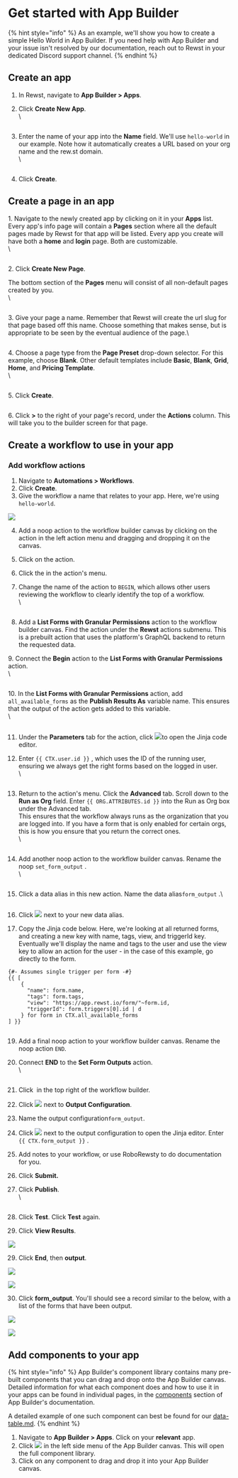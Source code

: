 # Get started with App Builder

{% hint style="info" %}
As an example, we'll show you how to create a simple Hello World in App Builder. If you need help with App Builder and your issue isn't resolved by our documentation, reach out to Rewst in your dedicated Discord support channel.
{% endhint %}

## Create an app

1. In Rewst, navigate to **App Builder > Apps**.
2.  Click **Create New App**.\
    \


    <figure><img src="../../.gitbook/assets/test 1-min.png" alt=""><figcaption></figcaption></figure>
3.  Enter the name of your app into the **Name** field. We'll use `hello-world` in our example. Note how it automatically creates a URL based on your org name and the rew.st domain. \
    \


    <figure><img src="../../.gitbook/assets/test 2-min.png" alt=""><figcaption></figcaption></figure>
4. Click **Create**.

## Create a page in an app

&#x20;1\. Navigate to the newly created app by clicking on it in your **Apps** list. Every app's info page will contain a **Pages** section where all the default pages made by Rewst for that app will be listed. Every app you create will have both a **home** and **login** page.  Both are customizable.\
\


<figure><img src="../../.gitbook/assets/test 3-min.png" alt=""><figcaption></figcaption></figure>

2\. Click **Create New Page**.

The bottom section of the **Pages** menu will consist of all non-default pages created by you.\
\


<figure><img src="../../.gitbook/assets/test 4-min.png" alt=""><figcaption></figcaption></figure>

3\. Give your page a name. Remember that Rewst will create the url slug for that page based off this name. Choose something that makes sense, but is appropriate to be seen by the eventual audience of the page.\


<figure><img src="../../.gitbook/assets/test 5-min.png" alt=""><figcaption></figcaption></figure>

4\. Choose a page type from the **Page Preset** drop-down selector. For this example, choose **Blank**. Other default templates include **Basic**, **Blank**, **Grid**, **Home**, and **Pricing Template**.\
\


<figure><img src="../../.gitbook/assets/test 6-min.png" alt=""><figcaption></figcaption></figure>

5\. Click **Create**.

<figure><img src="../../.gitbook/assets/test 7-min.png" alt=""><figcaption></figcaption></figure>

6\. Click **>** to the right of your page's record, under the **Actions** column. This will take you to the builder screen for that page.&#x20;

## Create a workflow to use in your app

### Add workflow actions

1. Navigate to **Automations > Workflows**.
2. Click **Create**.
3. Give the workflow a name that relates to your app. Here, we're using `hello-world`.

![](https://d3q7ie80jbiqey.cloudfront.net/media/image/zoom/6f6620ef-ba27-4c8d-b6da-8f51083e060b/2.5/50.000998652147/42.015659694788?0)

4. Add a noop action to the workflow builder canvas by clicking on the action in the left action menu and dragging and dropping it on the canvas.
5. Click on the action.
6. Click the <img src="../../.gitbook/assets/Screenshot 2025-03-05 at 2.39.11 PM (1).png" alt="" data-size="line">in the action's menu.
7.  Change the name of the action to `BEGIN`, which allows other users reviewing the workflow to clearly identify the top of a workflow.\
    \


    <figure><img src="../../.gitbook/assets/test 8-min.png" alt=""><figcaption></figcaption></figure>
8. Add a **List Forms with Granular Permissions** action to the workflow builder canvas. Find the action under the **Rewst** actions submenu. This is a prebuilt action that uses the platform's GraphQL backend to return the requested data.

9\. Connect the **Begin** action to the **List Forms with Granular Permissions** action.\
\


<figure><img src="../../.gitbook/assets/test10-min.png" alt=""><figcaption></figcaption></figure>

10\. In the **List Forms with Granular Permissions** action, add `all_available_forms` as the **Publish Results As** variable name. This ensures that the output of the action gets added to this variable.\
\


<figure><img src="../../.gitbook/assets/test 11-min.png" alt=""><figcaption></figcaption></figure>

11. Under the **Parameters** tab for the action, click ![](<../../.gitbook/assets/Screenshot 2025-03-13 at 5.55.52 PM.png>)to open the Jinja code editor.
12. Enter `{{ CTX.user.id }}` , which uses the ID of the running user, ensuring we always get the right forms based on the logged in user.\
    \


    <figure><img src="../../.gitbook/assets/test 12-min.png" alt=""><figcaption></figcaption></figure>
13. Return to the action's menu. Click the **Advanced** tab. Scroll down to the **Run as Org** field. Enter `{{ ORG.ATTRIBUTES.id }}` into the Run as Org box under the Advanced tab.\
    This ensures that the workflow always runs as the organization that you are logged into. If you have a form that is only enabled for certain orgs, this is how you ensure that you return the correct ones.\
    \


    <figure><img src="../../.gitbook/assets/test 13-min.png" alt=""><figcaption></figcaption></figure>
14. Add another noop action to the workflow builder canvas. Rename the noop `set_form_output` .\
    \


    <figure><img src="../../.gitbook/assets/test 14-min.png" alt=""><figcaption></figcaption></figure>
15. Click a data alias in this new action. Name the data alias`form_output` .\


    <figure><img src="../../.gitbook/assets/test 15-min.png" alt=""><figcaption></figcaption></figure>
16. Click ![](<../../.gitbook/assets/Screenshot 2025-03-13 at 5.55.52 PM.png>) next to your new data alias.
17. Copy the Jinja code below. Here, we're looking at all returned forms, and creating a new key with name, tags, view, and triggerId key. Eventually we'll display the name and tags to the user and use the view key to allow an action for the user - in the case of this example, go directly to the form.&#x20;

```
{#- Assumes single trigger per form -#}
{{ [
    {
      "name": form.name,
      "tags": form.tags,
      "view": "https://app.rewst.io/form/"~form.id,
      "triggerId": form.triggers[0].id | d
    } for form in CTX.all_available_forms
] }}
```

<figure><img src="../../.gitbook/assets/test 16.png" alt=""><figcaption></figcaption></figure>

19. Add a final noop action to your workflow builder canvas. Rename the noop action `END`.
20. Connect **END** to the **Set Form Outputs** action.\
    \


    <figure><img src="../../.gitbook/assets/test 17-min.png" alt=""><figcaption></figcaption></figure>
21. Click <img src="../../.gitbook/assets/Screenshot 2025-03-05 at 2.39.11 PM (1).png" alt="" data-size="line"> in the top right of the workflow builder.
22. Click ![](<../../.gitbook/assets/Screenshot 2025-03-13 at 6.14.27 PM (1).png>) next to **Output Configuration**.
23. Name the output configuration`form_output`.&#x20;
24. Click ![](<../../.gitbook/assets/Screenshot 2025-03-13 at 5.55.52 PM.png>) next to the output configuration to open the Jinja editor. Enter `{{ CTX.form_output }}` .&#x20;
25. Add notes to your workflow, or use RoboRewsty to do documentation for you.
26. Click **Submit.**
27. Click **Publish**.\
    \


    <figure><img src="../../.gitbook/assets/test 18-min.png" alt=""><figcaption></figcaption></figure>
28. Click **Test**. Click **Test** again.
29. Click **View Results**.

![](https://d3q7ie80jbiqey.cloudfront.net/media/image/zoom/6620cc93-6a1f-417c-9ead-9cdfead3d832/2.5/59.405584283214/7.7570362307242?0)

29. Click **End**, then **output**.

![](https://d3q7ie80jbiqey.cloudfront.net/media/image/zoom/8fa2cc87-fbcc-4887-8fff-86c45a98c69a/2.0619180396/36.369196092847/60.363212791649?0)

![](https://d3q7ie80jbiqey.cloudfront.net/media/image/zoom/543b30ed-75ad-422c-9a29-0e3336a7e775/2.5/72.376844992203/74.921114920738?0)

30. Click **form\_output**. You'll should see a record similar to the below, with a list of the forms that have been output.&#x20;

![](https://d3q7ie80jbiqey.cloudfront.net/media/image/zoom/c111fba0-f0ec-4344-a1fa-642459980d37/2.5/74.887025631892/77.01249226551?0)

![](https://d3q7ie80jbiqey.cloudfront.net/media/image/zoom/171467b7-07ba-4008-8be6-d732ccd6bcc6/2.5/72.452533099771/78.730221759161?0)

## Add components to your app

{% hint style="info" %}
App Builder's component library contains many pre-built components that you can drag and drop onto the App Builder canvas. Detailed information for what each component does and how to use it in your apps can be found in individual pages, in the [components](components/ "mention") section of App Builder's documentation.

A detailed example of one such component can best be found for our [data-table.md](components/data-table.md "mention").
{% endhint %}

1. Navigate to **App Builder > Apps**. Click on your **relevant** app.&#x20;
2. Click ![](<../../.gitbook/assets/Screenshot 2025-03-14 at 10.07.35 AM.png>) in the left side menu of the App Builder canvas. This will open the full component library.
3. Click on any component to drag and drop it into your App Builder canvas.&#x20;

